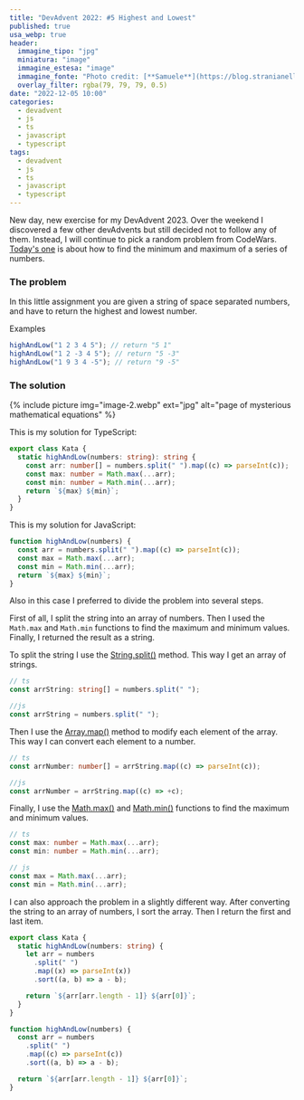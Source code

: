 ```yaml
---
title: "DevAdvent 2022: #5 Highest and Lowest"
published: true
usa_webp: true
header:
  immagine_tipo: "jpg"
  miniatura: "image"
  immagine_estesa: "image"
  immagine_fonte: "Photo credit: [**Samuele**](https://blog.stranianelli.com/)"
  overlay_filter: rgba(79, 79, 79, 0.5)
date: "2022-12-05 10:00"
categories:
  - devadvent
  - js
  - ts
  - javascript
  - typescript
tags:
  - devadvent
  - js
  - ts
  - javascript
  - typescript
---
```


New day, new exercise for my DevAdvent 2023. Over the weekend I discovered a few other devAdvents but still decided not to follow any of them. Instead, I will continue to pick a random problem from CodeWars. [Today's one](https://www.codewars.com/kata/554b4ac871d6813a03000035) is about how to find the minimum and maximum of a series of numbers.

### The problem

In this little assignment you are given a string of space separated numbers, and have to return the highest and lowest number.

Examples

```js
highAndLow("1 2 3 4 5"); // return "5 1"
highAndLow("1 2 -3 4 5"); // return "5 -3"
highAndLow("1 9 3 4 -5"); // return "9 -5"
```

### The solution

{% include picture img="image-2.webp" ext="jpg" alt="page of mysterious mathematical equations" %}

This is my solution for TypeScript:

```ts
export class Kata {
  static highAndLow(numbers: string): string {
    const arr: number[] = numbers.split(" ").map((c) => parseInt(c));
    const max: number = Math.max(...arr);
    const min: number = Math.min(...arr);
    return `${max} ${min}`;
  }
}
```

This is my solution for JavaScript:

```js
function highAndLow(numbers) {
  const arr = numbers.split(" ").map((c) => parseInt(c));
  const max = Math.max(...arr);
  const min = Math.min(...arr);
  return `${max} ${min}`;
}
```

Also in this case I preferred to divide the problem into several steps.

First of all, I split the string into an array of numbers. Then I used the `Math.max` and `Math.min` functions to find the maximum and minimum values. Finally, I returned the result as a string.

To split the string I use the [String.split()](https://developer.mozilla.org/en-US/docs/Web/JavaScript/Reference/Global_Objects/String/split) method. This way I get an array of strings.

```ts
// ts
const arrString: string[] = numbers.split(" ");

//js
const arrString = numbers.split(" ");
```

Then I use the [Array.map()](https://developer.mozilla.org/en-US/docs/Web/JavaScript/Reference/Global_Objects/Array/map) method to modify each element of the array. This way I can convert each element to a number.

```ts
// ts
const arrNumber: number[] = arrString.map((c) => parseInt(c));

//js
const arrNumber = arrString.map((c) => +c);
```

Finally, I use the [Math.max()](https://developer.mozilla.org/en-US/docs/Web/JavaScript/Reference/Global_Objects/Math/max) and [Math.min()](https://developer.mozilla.org/en-US/docs/Web/JavaScript/Reference/Global_Objects/Math/min) functions to find the maximum and minimum values.

```ts
// ts
const max: number = Math.max(...arr);
const min: number = Math.min(...arr);

// js
const max = Math.max(...arr);
const min = Math.min(...arr);
```

I can also approach the problem in a slightly different way. After converting the string to an array of numbers, I sort the array. Then I return the first and last item.

```ts
export class Kata {
  static highAndLow(numbers: string) {
    let arr = numbers
      .split(" ")
      .map((x) => parseInt(x))
      .sort((a, b) => a - b);

    return `${arr[arr.length - 1]} ${arr[0]}`;
  }
}
```

```js
function highAndLow(numbers) {
  const arr = numbers
    .split(" ")
    .map((c) => parseInt(c))
    .sort((a, b) => a - b);

  return `${arr[arr.length - 1]} ${arr[0]}`;
}
```
